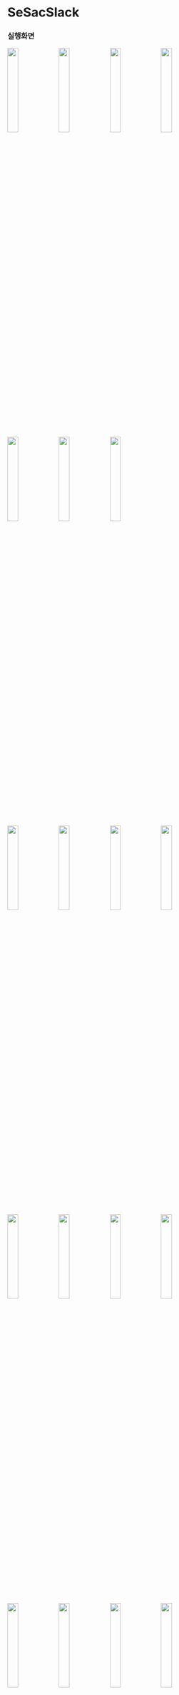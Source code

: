
# SeSacSlack

### 실행화면
<p>
<!-- [1 온보딩화면] -->
<img src = "https://github.com/LEESANGNAM/SeSacSlack/assets/61412496/376242c1-30db-431c-abfa-efffb02e5e86" width="22%"/>  
<!-- [2 로그인모달]  -->
<img src = "https://github.com/LEESANGNAM/SeSacSlack/assets/61412496/5c9dd1e3-71f6-45a8-ac5c-3c889e955890" width="22%"/>  
<!-- [3 이메일로그인]  -->
<img src = "https://github.com/LEESANGNAM/SeSacSlack/assets/61412496/1e20ad6d-675c-46e5-8bb4-4f398bececf6" width="22%"/>  
<!-- [5 회원가입중복체크]  -->
<img src = "https://github.com/LEESANGNAM/SeSacSlack/assets/61412496/60335d05-acad-42da-b8bf-f2d3c44fbd2b" width="22%"/>   
</p>

<p>
<!-- [7 워크스페이스생성] -->
<img src = "https://github.com/LEESANGNAM/SeSacSlack/assets/61412496/eeee6219-f12b-4202-86a6-4f9ca674379e" width="22%"/>  
<!-- [8 채널추가_안읽은메세지] -->
<img src = "https://github.com/LEESANGNAM/SeSacSlack/assets/61412496/187211b4-8faa-44de-8f69-5a0a28fecf8e" width="22%"/>  
<!-- [6 워크스페이스홈_데이터없을때] -->
<img src = "https://github.com/LEESANGNAM/SeSacSlack/assets/61412496/7e9358de-8f09-486d-ae0c-d426f0e9bbcc" width="22%"/>  
</p>
 

<p>
<!-- [10 사이드메뉴_관리자] -->
<img src = "https://github.com/LEESANGNAM/SeSacSlack/assets/61412496/96802798-ec10-4b2a-89c7-37268a1464d1" width="22%"/>  
<!-- [10 사이드메뉴_나가기_관리자] -->
<img src = "https://github.com/LEESANGNAM/SeSacSlack/assets/61412496/82ca967c-664b-44c8-9081-84c6ada5cad0" width="22%"/>  
<!-- [10 사이드메뉴_나가기] -->
<img src = "https://github.com/LEESANGNAM/SeSacSlack/assets/61412496/b35a0623-8ec2-4d64-a3a8-5c8d0ffabbb0" width="22%"/>  
<!-- [9 사이드메뉴작동_변경,홈셀작동.gif] -->
<img src = "https://github.com/LEESANGNAM/SeSacSlack/assets/61412496/77427c8e-5cda-4b94-9765-bd1cd3d7930a" width="22%"/>  
</p>

<p>
<!-- [10 채널채팅_이미지레이아웃] -->
<img src = "https://github.com/LEESANGNAM/SeSacSlack/assets/61412496/35e26958-6b68-45ab-b0d3-4e419ef5d514" width="22%"/>  
<!-- [10 채널채팅_입력란사진만] -->
<img src = "https://github.com/LEESANGNAM/SeSacSlack/assets/61412496/b776cd5f-83a2-458f-a1fd-7fc0d195d27d" width="22%"/>  
<!-- [10 채널채팅_입력텍스트,사진] -->
<img src = "https://github.com/LEESANGNAM/SeSacSlack/assets/61412496/4fc3aaeb-5c0c-4e98-80c6-c1e0061bcce4" width="22%"/>  
<!-- [채널채팅수신받기.gif] -->
<img src = "https://github.com/LEESANGNAM/SeSacSlack/assets/61412496/c0fccdf4-30ff-4555-8333-39da32d65fa7" width="22%"/>  
</p>

<p>
<!-- [11 잠금화면푸시알림] -->
<img src = "https://github.com/LEESANGNAM/SeSacSlack/assets/61412496/c329d649-bdf2-4095-8cfb-2b8d048deb27" width="22%"/>  
<!-- [11 홈화면푸시알림] -->
<img src = "https://github.com/LEESANGNAM/SeSacSlack/assets/61412496/1975f007-dd87-4347-822d-c5043242d27c" width="22%"/>  
<!-- [12 새싹코인샵_결제] -->
<img src = "https://github.com/LEESANGNAM/SeSacSlack/assets/61412496/82d6e1e0-1e5a-43f6-83c6-f5e2139d286c" width="22%"/>  
<!-- [12 새싹코인샵_결제완료] -->
<img src = "https://github.com/LEESANGNAM/SeSacSlack/assets/61412496/65dbdf6d-1f86-4823-b48f-33fafe5eb948" width="22%"/>  
</p>


### 간단소개
같은 관심사를 가진 유저들끼리 소통할 수 있는 어플리케이션

## 개발기간
+ 개인프로젝트
+ 2024.1.3 ~ 2024.3.1 (9주)
## 최소타겟
+ iOS 16.0

## 기술스택
+ MVVM,RXSwift
+ UIKit,SnapKit, AutoLayout
+ Diffable DataSource, Compositional Layout
+ Kingfisher, Alamofire, Realm
+ Firebase Cloud Messaging, iamPort, KakaoOpenSDK,SoketIO

## 기능소개

### 회원가입,로그인
+ **RXKakaoSDK(카카오)** 와 **AuthenticationServices(애플)** 를 통해 SNS 로그인 제공
+ 이메일 유효성검사 api 를 통해 사용가능한 이메일인지 확인 후 회원가입 진행


### 워크스페이스
+ **DiffableDataSource** 를 활용한 **Expandable** 기능 구현
+ **UIViewControllerAnimatedTransitioning** 를 이용해 **SideMenu** 구현

### 채팅
+ **MultipartForm/Data** 을 이용해 여러장의 이미지 포함 채팅 업로드
+ **Realm** 을 활용해 과거 채팅내역을 저장하여 네트워크 통신 최소화
+ **SocketIO**를 활용해 양방향 실시간 채팅 기능
+ **Firebase Cloud Messaging(FCM)** 을 이용해 **Push Notification** 수신

### PG결제
+ **Iamport** 를 활용해 신용카드 결제 구현 및 영수증 검증


## 트러블슈팅

### 사이드 메뉴 구현
+ **UIViewControllerAnimatedTransitioning** 를 이용해 화면 전환 애니메이션을 커스텀 했다.
~~~ swift 
class SlideInTransition: NSObject, UIViewControllerAnimatedTransitioning {
    var isPresenting: Bool = false
    // 동작시간
    func transitionDuration(using transitionContext: UIViewControllerContextTransitioning?) -> TimeInterval {
        return 0.7
    }
    // 동작 정의
    func animateTransition(using transitionContext: UIViewControllerContextTransitioning) {
        guard let toViewController = transitionContext.viewController(forKey: .to),
              let fromViewController = transitionContext.viewController(forKey: .from) else {
            return
        }

        let containerView = transitionContext.containerView

        if isPresenting {
            // Add the 'to' view controller's view to the container view
            let targetWidth = fromViewController.view.frame.width
            toViewController.view.frame = CGRect(x: targetWidth * -1, y: 0, width: targetWidth, height: fromViewController.view.frame.height)
                containerView.addSubview(toViewController.view)

            // Animate the 'to' view controller's view sliding in from left to right
            UIView.animate(withDuration: transitionDuration(using: transitionContext), animations: {
                toViewController.view.frame.origin.x = 0
                toViewController.view.backgroundColor = toViewController.view.backgroundColor?.withAlphaComponent(0.5)
            }, completion: { _ in
                transitionContext.completeTransition(true)
            })
        } else {
            // Animate the 'from' view controller's view sliding out from right to left
            UIView.animate(withDuration: transitionDuration(using: transitionContext), animations: {
                fromViewController.view.frame.origin.x = -containerView.frame.width
                fromViewController.view.backgroundColor = fromViewController.view.backgroundColor?.withAlphaComponent(0.0)
            }, completion: { _ in
                transitionContext.completeTransition(true)
            })
        }
    }
}
~~~

### 홈 화면에서의 네트워크 통신 비동기 
+ 홈화면에서 채널 목록 및 안읽은 메세지 요청을 했으나, 요청이 비동기로 동작해 완료 시점에 따라 데이터의 목록이 바뀌는 문제 발생
+ DispatchGroup 를 이용해 모든 작업이 완료되었을때 데이터를 넘겨주도록 구현

~~~ swift
 private func fetchUnreadCount(_ channelData: [SearchMyChannelsResponseDTO], _ dmData: [SearchMyWorkSpaceDMResponseDTO]) {
     var tempchannelArray: [homeDefaultListItem] = Array(repeating: homeDefaultListItem(), count: channelData.count)
      let group = DispatchGroup()

       for (index, item) in channelData.enumerated() {
            
            group.enter()
            let LastDate = channelChattingStorage?.checkChattingLastDate(channelId: item.channel_id)
            let model = UnreadChannelChattingRequestDTO(
                workspace_id: workID,
                channelName: item.name,
                after: LastDate ?? ""
            )
            channelUseCase.unreadCount(model: model)
                .subscribe(with: self) { owner, unreadChatting in
                    let homeModel = homeDefaultListItem(
                        title: item.name,unreadCount: unreadChatting.count
                    )
                    if index < tempchannelArray.count {
                        tempchannelArray[index] = homeModel
                    }
                    group.leave()
                }.disposed(by: disposeBag)
        }
        group.notify(queue: .main) {
            homeListArray.append(tempchannelArray)
            self.homeListData.accept(homeListArray)
        }
 }
~~~